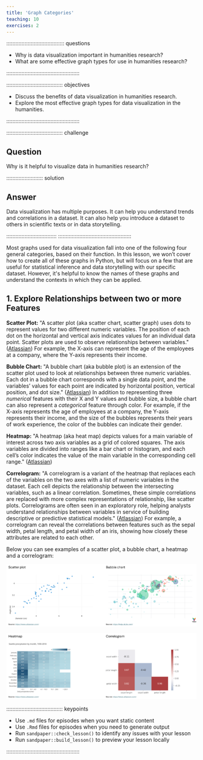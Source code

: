 ```yaml
---
title: 'Graph Categories'
teaching: 10
exercises: 2
---
```


:::::::::::::::::::::::::::::::::::::: questions 

- Why is data visualization important in humanities research?
- What are some effective graph types for use in humanities research?

::::::::::::::::::::::::::::::::::::::::::::::::

::::::::::::::::::::::::::::::::::::: objectives

- Discuss the benefits of data visualization in humanities research.
- Explore the most effective graph types for data visualization in the humanities.

::::::::::::::::::::::::::::::::::::::::::::::::

::::::::::::::::::::::::::::::::::::: challenge 

## Question

Why is it helpful to visualize data in humanities research?

:::::::::::::::::::::::: solution 

## Answer
 
Data visualization has multiple purposes. It can help you understand trends and correlations in a dataset. 
It can also help you introduce a dataset to others in scientific texts or in data storytelling.

:::::::::::::::::::::::::::::::::
::::::::::::::::::::::::::::::::::::::::::::::::

Most graphs used for data visualization fall into one of the following four general categories, based on their function. 
In this lesson, we won’t cover how to create all of these graphs in Python, but will focus on a few that are 
useful for statistical inference and data storytelling with our specific dataset. However, 
it's helpful to know the names of these graphs and understand the contexts in which they can be applied.

## 1. Explore Relationships between two or more Features

**Scatter Plot:** "A scatter plot (aka scatter chart, scatter graph) uses dots to represent values for two different 
numeric variables. The position of each dot on the horizontal and vertical axis indicates values for an individual 
data point. Scatter plots are used to observe relationships between variables." 
([Atlassian](https://www.atlassian.com/data/charts/what-is-a-scatter-plot)) For example, the X-axis can represent 
the age of the employees at a company, where the Y-axis represents their income.

**Bubble Chart:** "A bubble chart (aka bubble plot) is an extension of the scatter plot used to look at 
relationships between three numeric variables. Each dot in a bubble chart corresponds with a single data point, 
and the variables’ values for each point are indicated by horizontal position, vertical position, and dot size." 
([Atlassian](https://www.atlassian.com/data/charts/bubble-chart-complete-guide)) In addition to representing 
three *numerical* features with their X and Y values and bubble size, a bubble chart can also represent a 
*categorical* feature through color. For example, if the X-axis represents the age of employees at a company, 
the Y-axis represents their income, and the size of the bubbles represents their years of work experience, 
the color of the bubbles can indicate their gender.

**Heatmap:** "A heatmap (aka heat map) depicts values for a main variable of interest across two axis variables 
as a grid of colored squares. The axis variables are divided into ranges like a bar chart or histogram, 
and each cell’s color indicates the value of the main variable in the corresponding cell range." 
([Atlassian](https://www.atlassian.com/data/charts/heatmap-complete-guide))

**Correlogram:** "A correlogram is a variant of the heatmap that replaces each of the variables on the two axes 
with a list of numeric variables in the dataset. Each cell depicts the relationship between the intersecting 
variables, such as a linear correlation. Sometimes, these simple correlations are replaced with more complex 
representations of relationship, like scatter plots. Correlograms are often seen in an exploratory role, 
helping analysts understand relationships between variables in service of building descriptive or predictive 
statistical models." ([Atlassian](https://www.atlassian.com/data/charts/heatmap-complete-guide)) 
For example, a correlogram can reveal the correlations between features such as the sepal width, petal length, 
and petal width of an iris, showing how closely these attributes are related to each other.

Below you can see examples of a scatter plot, a bubble chart, a heatmap and a correlogram:

![](fig/scatter_plot_and_bubble_chart.png)

![](fig/heatmap_and_correlogram.png)


::::::::::::::::::::::::::::::::::::: keypoints 

- Use `.md` files for episodes when you want static content
- Use `.Rmd` files for episodes when you need to generate output
- Run `sandpaper::check_lesson()` to identify any issues with your lesson
- Run `sandpaper::build_lesson()` to preview your lesson locally

::::::::::::::::::::::::::::::::::::::::::::::::

